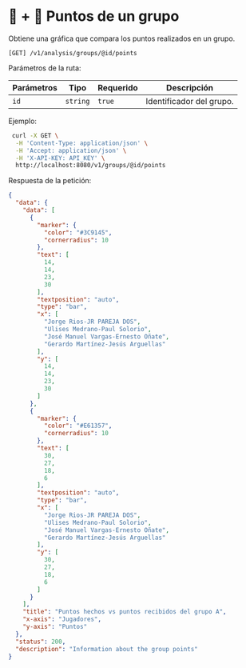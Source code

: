 # 👥 + 🎾 Puntos de un grupo

Obtiene una gráfica que compara los puntos realizados en un grupo.

```
[GET] /v1/analysis/groups/@id/points
```

Parámetros de la ruta:

| Parámetros | Tipo | Requerido | Descripción |
| ---------- | ---- | --------- | ----------- |
| `id` | `string` | `true` | Identificador del grupo. |

Ejemplo:

```bash
 curl -X GET \
  -H 'Content-Type: application/json' \
  -H 'Accept: application/json' \
  -H 'X-API-KEY: API_KEY' \
  http://localhost:8080/v1/groups/@id/points
```

Respuesta de la petición:

```json
{
  "data": {
    "data": [
      {
        "marker": {
          "color": "#3C9145",
          "cornerradius": 10
        },
        "text": [
          14,
          14,
          23,
          30
        ],
        "textposition": "auto",
        "type": "bar",
        "x": [
          "Jorge Rios-JR PAREJA DOS",
          "Ulises Medrano-Paul Solorio",
          "José Manuel Vargas-Ernesto Oñate",
          "Gerardo Martínez-Jesús Arguellas"
        ],
        "y": [
          14,
          14,
          23,
          30
        ]
      },
      {
        "marker": {
          "color": "#E61357",
          "cornerradius": 10
        },
        "text": [
          30,
          27,
          18,
          6
        ],
        "textposition": "auto",
        "type": "bar",
        "x": [
          "Jorge Rios-JR PAREJA DOS",
          "Ulises Medrano-Paul Solorio",
          "José Manuel Vargas-Ernesto Oñate",
          "Gerardo Martínez-Jesús Arguellas"
        ],
        "y": [
          30,
          27,
          18,
          6
        ]
      }
    ],
    "title": "Puntos hechos vs puntos recibidos del grupo A",
    "x-axis": "Jugadores",
    "y-axis": "Puntos"
  },
  "status": 200,
  "description": "Information about the group points"
}
```
